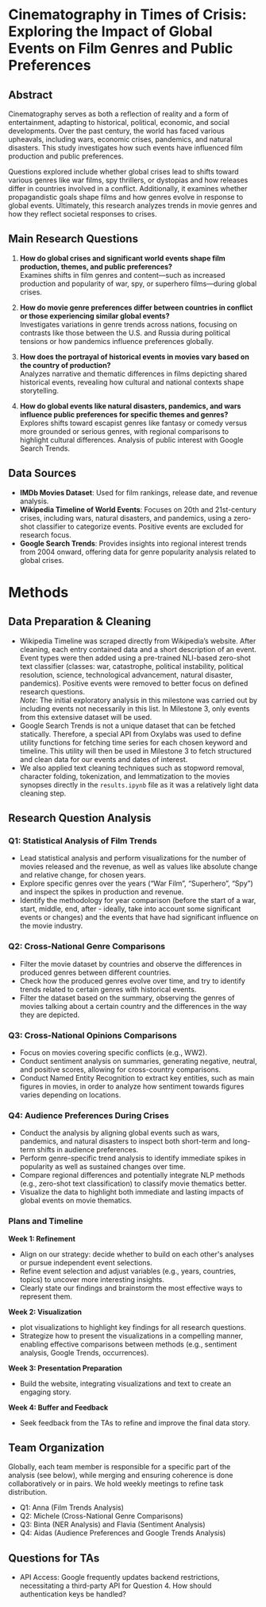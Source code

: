 # Cinematography in Times of Crisis: Exploring the Impact of Global Events on Film Genres and Public Preferences

## Abstract
Cinematography serves as both a reflection of reality and a form of entertainment, adapting to historical, political, economic, and social developments. Over the past century, the world has faced various upheavals, including wars, economic crises, pandemics, and natural disasters. This study investigates how such events have influenced film production and public preferences. 

Questions explored include whether global crises lead to shifts toward various genres like war films, spy thrillers, or dystopias and how releases differ in countries involved in a conflict. Additionally, it examines whether propagandistic goals shape films and how genres evolve in response to global events. Ultimately, this research analyzes trends in movie genres and how they reflect societal responses to crises.

## Main Research Questions
1. **How do global crises and significant world events shape film production, themes, and public preferences?**  
   Examines shifts in film genres and content—such as increased production and popularity of war, spy, or superhero films—during global crises.

2. **How do movie genre preferences differ between countries in conflict or those experiencing similar global events?**  
   Investigates variations in genre trends across nations, focusing on contrasts like those between the U.S. and Russia during political tensions or how pandemics influence preferences globally.

3. **How does the portrayal of historical events in movies vary based on the country of production?**  
   Analyzes narrative and thematic differences in films depicting shared historical events, revealing how cultural and national contexts shape storytelling.

4. **How do global events like natural disasters, pandemics, and wars influence public preferences for specific themes and genres?**  
   Explores shifts toward escapist genres like fantasy or comedy versus more grounded or serious genres, with regional comparisons to highlight cultural differences. Analysis of public interest with Google Search Trends.

## Data Sources
- **IMDb Movies Dataset**: Used for film rankings, release date, and revenue analysis.
- **Wikipedia Timeline of World Events**: Focuses on 20th and 21st-century crises, including wars, natural disasters, and pandemics, using a zero-shot classifier to categorize events. Positive events are excluded for research focus.
- **Google Search Trends**: Provides insights into regional interest trends from 2004 onward, offering data for genre popularity analysis related to global crises.

# Methods

## Data Preparation & Cleaning
- Wikipedia Timeline was scraped directly from Wikipedia’s website. After cleaning, each entry contained data and a short description of an event. Event types were then added using a pre-trained NLI-based zero-shot text classifier (classes: war, catastrophe, political instability, political resolution, science, technological advancement, natural disaster, pandemics). Positive events were removed to better focus on defined research questions.  
  *Note*: The initial exploratory analysis in this milestone was carried out by including events not necessarily in this list. In Milestone 3, only events from this extensive dataset will be used.
- Google Search Trends is not a unique dataset that can be fetched statically. Therefore, a special API from Oxylabs was used to define utility functions for fetching time series for each chosen keyword and timeline. This utility will then be used in Milestone 3 to fetch structured and clean data for our events and dates of interest.
- We also applied text cleaning techniques such as stopword removal, character folding, tokenization, and lemmatization to the movies synopses directly in the `results.ipynb` file as it was a relatively light data cleaning step. 

## Research Question Analysis

### Q1: Statistical Analysis of Film Trends
- Lead statistical analysis and perform visualizations for the number of movies released and the revenue, as well as values like absolute change and relative change, for chosen years. 
- Explore specific genres over the years (“War Film”, “Superhero”, “Spy”) and inspect the spikes in production and revenue. 
- Identify the methodology for year comparison (before the start of a war, start, middle, end, after - ideally, take into account some significant events or changes) and the events that have had significant influence on the movie industry.

### Q2: Cross-National Genre Comparisons
- Filter the movie dataset by countries and observe the differences in produced genres between different countries. 
- Check how the produced genres evolve over time, and try to identify trends related to certain genres with historical events.
- Filter the dataset based on the summary, observing the genres of movies talking about a certain country and the differences in the way they are depicted.

### Q3: Cross-National Opinions Comparisons
- Focus on movies covering specific conflicts (e.g., WW2).
- Conduct sentiment analysis on summaries, generating negative, neutral, and positive scores, allowing for cross-country comparisons.
- Conduct Named Entity Recognition to extract key entities, such as main figures in movies, in order to analyze how sentiment towards figures varies depending on locations.

### Q4: Audience Preferences During Crises
- Conduct the analysis by aligning global events such as wars, pandemics, and natural disasters to inspect both short-term and long-term shifts in audience preferences.
- Perform genre-specific trend analysis to identify immediate spikes in popularity as well as sustained changes over time.
- Compare regional differences and potentially integrate NLP methods (e.g., zero-shot text classification) to classify movie thematics better.
- Visualize the data to highlight both immediate and lasting impacts of global events on movie thematics.

### Plans and Timeline

**Week 1: Refinement**  
- Align on our strategy: decide whether to build on each other's analyses or pursue independent event selections.  
- Refine event selection and adjust variables (e.g., years, countries, topics) to uncover more interesting insights.  
- Clearly state our findings and brainstorm the most effective ways to represent them.  

**Week 2: Visualization**  
- plot visualizations to highlight key findings for all research questions.  
- Strategize how to present the visualizations in a compelling manner, enabling effective comparisons between methods (e.g., sentiment analysis, Google Trends, occurrences).  

**Week 3: Presentation Preparation**  
- Build the website, integrating visualizations and text to create an engaging story.  

**Week 4: Buffer and Feedback**  
- Seek feedback from the TAs to refine and improve the final data story. 
  
## Team Organization
Globally, each team member is responsible for a specific part of the analysis (see below), while merging and ensuring coherence is done collaboratively or in pairs. We hold weekly meetings to refine task distribution. 
- Q1: Anna (Film Trends Analysis)
- Q2: Michele (Cross-National Genre Comparisons)
- Q3: Binta (NER Analysis) and Flavia (Sentiment Analysis)
- Q4: Aidas (Audience Preferences and Google Trends Analysis)

## Questions for TAs
- API Access: Google frequently updates backend restrictions, necessitating a third-party API for Question 4. How should authentication keys be handled?
